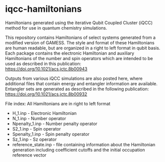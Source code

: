 # iqcc-hamiltonians
Hamiltonians generated using the iterative Qubit Coupled Cluster (iQCC) method for use in quantum chemistry simulations.


This repository contains Hamiltonians of select systems generated from a modified version of GAMESS. The style and format of these Hamiltonians are human readable, but are organized in a right to left format in qubit basis. Each package contains the electronic Hamiltonian and auxiliary Hamiltonians of the number and spin operators which are intended to be used as described in this publication: https://doi.org/10.1021/acs.jctc.8b00943

Outputs from various iQCC simulations are also posted here, where additional files that contain energy and entangler information are available. Entangler sets are generated as described in the following publication: https://doi.org/10.1021/acs.jctc.8b00932


File index: All Hamiltonians are in right to left format

- H_1.inp - Electronic Hamiltonian
- N_1.inp - Number operator
- Npenalty_1.inp - Number penalty operator
- S2_1.inp - Spin operator
- Spenalty_1.inp - Spin penalty operator
- Sz_1.inp - Sz operator
- reference_state.inp - file containing information about the Hamiltonian generation including coefficient cutoffs and the initial occupation reference vector
